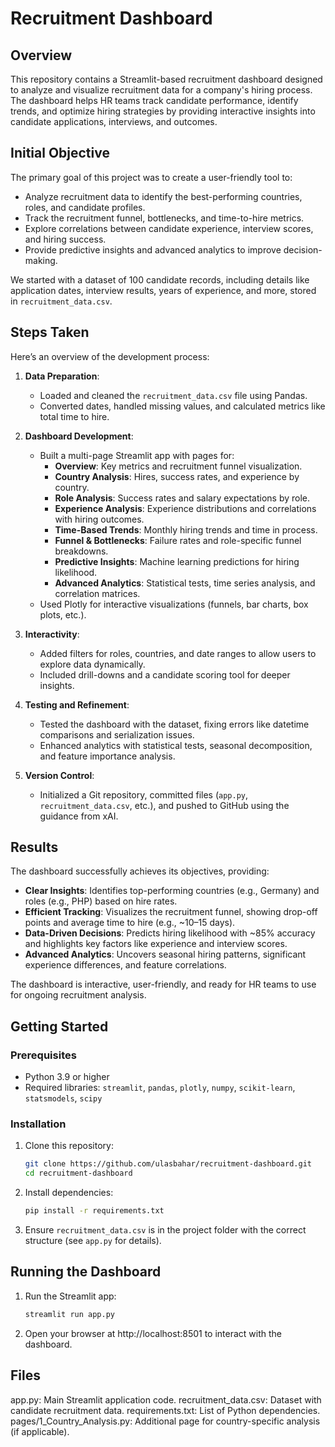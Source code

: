 # Recruitment Dashboard

## Overview
This repository contains a Streamlit-based recruitment dashboard designed to analyze and visualize recruitment data for a company's hiring process. The dashboard helps HR teams track candidate performance, identify trends, and optimize hiring strategies by providing interactive insights into candidate applications, interviews, and outcomes.

## Initial Objective
The primary goal of this project was to create a user-friendly tool to:
- Analyze recruitment data to identify the best-performing countries, roles, and candidate profiles.
- Track the recruitment funnel, bottlenecks, and time-to-hire metrics.
- Explore correlations between candidate experience, interview scores, and hiring success.
- Provide predictive insights and advanced analytics to improve decision-making.

We started with a dataset of 100 candidate records, including details like application dates, interview results, years of experience, and more, stored in `recruitment_data.csv`.

## Steps Taken
Here’s an overview of the development process:

1. **Data Preparation**:
   - Loaded and cleaned the `recruitment_data.csv` file using Pandas.
   - Converted dates, handled missing values, and calculated metrics like total time to hire.

2. **Dashboard Development**:
   - Built a multi-page Streamlit app with pages for:
     - **Overview**: Key metrics and recruitment funnel visualization.
     - **Country Analysis**: Hires, success rates, and experience by country.
     - **Role Analysis**: Success rates and salary expectations by role.
     - **Experience Analysis**: Experience distributions and correlations with hiring outcomes.
     - **Time-Based Trends**: Monthly hiring trends and time in process.
     - **Funnel & Bottlenecks**: Failure rates and role-specific funnel breakdowns.
     - **Predictive Insights**: Machine learning predictions for hiring likelihood.
     - **Advanced Analytics**: Statistical tests, time series analysis, and correlation matrices.
   - Used Plotly for interactive visualizations (funnels, bar charts, box plots, etc.).

3. **Interactivity**:
   - Added filters for roles, countries, and date ranges to allow users to explore data dynamically.
   - Included drill-downs and a candidate scoring tool for deeper insights.

4. **Testing and Refinement**:
   - Tested the dashboard with the dataset, fixing errors like datetime comparisons and serialization issues.
   - Enhanced analytics with statistical tests, seasonal decomposition, and feature importance analysis.

5. **Version Control**:
   - Initialized a Git repository, committed files (`app.py`, `recruitment_data.csv`, etc.), and pushed to GitHub using the guidance from xAI.

## Results
The dashboard successfully achieves its objectives, providing:
- **Clear Insights**: Identifies top-performing countries (e.g., Germany) and roles (e.g., PHP) based on hire rates.
- **Efficient Tracking**: Visualizes the recruitment funnel, showing drop-off points and average time to hire (e.g., ~10–15 days).
- **Data-Driven Decisions**: Predicts hiring likelihood with ~85% accuracy and highlights key factors like experience and interview scores.
- **Advanced Analytics**: Uncovers seasonal hiring patterns, significant experience differences, and feature correlations.

The dashboard is interactive, user-friendly, and ready for HR teams to use for ongoing recruitment analysis.

## Getting Started
### Prerequisites
- Python 3.9 or higher
- Required libraries: `streamlit`, `pandas`, `plotly`, `numpy`, `scikit-learn`, `statsmodels`, `scipy`

### Installation
1. Clone this repository:
   ```bash
   git clone https://github.com/ulasbahar/recruitment-dashboard.git
   cd recruitment-dashboard
2. Install dependencies:

   ```bash
   pip install -r requirements.txt
3. Ensure `recruitment_data.csv` is in the project folder with the correct structure (see `app.py` for details).

## Running the Dashboard
1. Run the Streamlit app:
    ```bash
    streamlit run app.py
2. Open your browser at http://localhost:8501 to interact with the dashboard.

## Files
 app.py: Main Streamlit application code.
 recruitment_data.csv: Dataset with candidate recruitment data.
 requirements.txt: List of Python dependencies.
 pages/1_Country_Analysis.py: Additional page for country-specific analysis (if applicable).